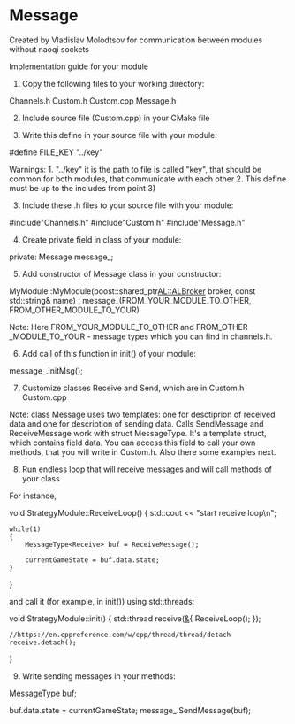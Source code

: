 # Message

Created by Vladislav Molodtsov for communication between modules without naoqi sockets

Implementation guide for your module

1) Copy the following files to your working directory:

Channels.h Custom.h Custom.cpp Message.h

2) Include source file (Custom.cpp) in your CMake file

3) Write this define in your source file with your module:

#define FILE\_KEY "../key"

Warnings: 1. "../key" it is the path to file is called "key", that
should be common for both modules, that communicate with each other
2. This define must be up to the includes from point 3)

3) Include these .h files to your source file with your module:

#include"Channels.h"
#include"Custom.h"
#include"Message.h"

4) Create private field in class of your module:

private:
Message message\_;

5) Add constructor of Message class in your constructor:

MyModule::MyModule(boost::shared\_ptr<AL::ALBroker> broker, const std::string& name) : message\_(FROM\_YOUR\_MODULE\_TO\_OTHER, FROM\_OTHER\_MODULE\_TO\_YOUR)

Note: Here FROM\_YOUR\_MODULE\_TO\_OTHER and FROM\_OTHER    \_MODULE\_TO\_YOUR - message types which you can find in channels.h.

6) Add call of this function in init() of your module:

message\_.InitMsg();

7) Customize classes Receive and Send, which are in Custom.h Custom.cpp

Note: class Message uses two templates: one for desctiprion
of received
data and one for description of sending data.
Calls SendMessage and ReceiveMessage
work with struct MessageType<T>. It's a template struct, which
contains field data. You can access this field to call your own
methods, that you will write in Custom.h. Also there some examples
next.

8) Run endless loop that will receive messages and will call methods of your class

For instance,

void StrategyModule::ReceiveLoop()
{
    std::cout << "start receive loop\n";

    while(1)
    {
        MessageType<Receive> buf = ReceiveMessage();

        currentGameState = buf.data.state;
    }
}

and call it (for example, in init()) using std::threads:

void StrategyModule::init()
{
    std::thread receive([&](){
        ReceiveLoop();
    });

    //https://en.cppreference.com/w/cpp/thread/thread/detach
    receive.detach();
}

9) Write sending messages in your methods:

MessageType<Send> buf;

buf.data.state = currentGameState;
message\_.SendMessage(buf);

